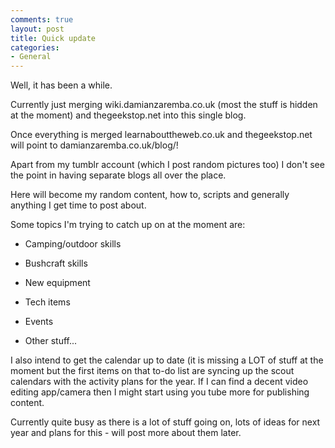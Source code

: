 ```yaml
---
comments: true
layout: post
title: Quick update
categories:
- General
---
```


Well, it has been a while.

Currently just merging wiki.damianzaremba.co.uk (most the stuff is hidden at the moment) and thegeekstop.net into this single blog.

Once everything is merged learnabouttheweb.co.uk and thegeekstop.net will point to damianzaremba.co.uk/blog/!

Apart from my tumblr account (which I post random pictures too) I don't see the point in having separate blogs all over the place.

Here will become my random content, how to, scripts and generally anything I get time to post about.

Some topics I'm trying to catch up on at the moment are:



	
  * Camping/outdoor skills

	
  * Bushcraft skills

	
  * New equipment

	
  * Tech items

	
  * Events

	
  * Other stuff...


I also intend to get the calendar up to date (it is missing a LOT of stuff at the moment but the first items on that to-do list are syncing up the scout calendars with the activity plans for the year. If I can find a decent video editing app/camera then I might start using you tube more for publishing content.

Currently quite busy as there is a lot of stuff going on, lots of ideas for next year and plans for this - will post more about them later.
